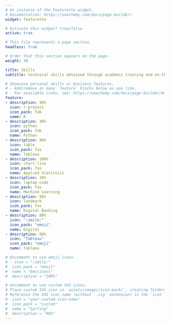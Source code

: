 ```yaml
---
# An instance of the Featurette widget.
# Documentation: https://wowchemy.com/docs/page-builder/
widget: featurette

# Activate this widget? true/false
active: true

# This file represents a page section.
headless: true

# Order that this section appears on the page.
weight: 30

title: Skills
subtitle: technical skills obtained through academic training and on-the-job learning

# Showcase personal skills or business features.
# - Add/remove as many `feature` blocks below as you like.
# - For available icons, see: https://wowchemy.com/docs/page-builder/#icons
feature:
- description: 90%
  icon: r-project
  icon_pack: fab
  name: R
- description: 30%
  icon: python
  icon_pack: fab
  name: Python
- description: 80%
  icon: table
  icon_pack: fas
  name: Tableau
- description: 100%
  icon: chart-line
  icon_pack: fas
  name: Applied Statistics
- description: 10%
  icon: laptop-code
  icon_pack: fas
  name: Machine Learning
- description: 80%
  icon: landmark
  icon_pack: fas
  name: Digital Banking
- description: 80%
  icon: ":smile:"
  icon_pack: "emoji"
  name: Digital
- description: 80%
  icon: "Tableau"
  icon_pack: "emoji"
  name: Tablaeu

# Uncomment to use emoji icons.
# - icon = ":smile:"
#  icon_pack = "emoji"
#  name = "Emojiness"
#  description = "100%"

# Uncomment to use custom SVG icons.
# Place custom SVG icon in `assets/images/icon-pack/`, creating folders if necessary.
# Reference the SVG icon name (without `.svg` extension) in the `icon` field.
#- icon = "your-custom-icon-name"
#  icon_pack = "custom"
#  name = "Surfing"
#  description = "90%"
---
```


